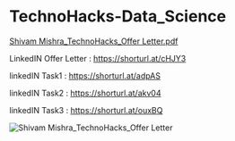 # TechnoHacks-Data_Science

[Shivam Mishra_TechnoHacks_Offer Letter.pdf](https://github.com/Shivam1431/TechnoHacks-Data_Science/files/13539710/Shivam.Mishra_TechnoHacks_Offer.Letter.pdf)

LinkedIN Offer Letter : https://shorturl.at/cHJY3

linkedIN Task1 : https://shorturl.at/adpAS

linkedIN Task2 : https://shorturl.at/akv04

linkedIN Task3 : https://shorturl.at/ouxBQ

![Shivam Mishra_TechnoHacks_Offer Letter](https://github.com/Shivam1431/TechnoHacks-Data_Science/assets/103066914/1afe2de7-edbb-4a4a-9ae4-dc2a63d1fb82)
